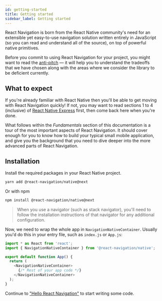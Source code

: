 ```yaml
---
id: getting-started
title: Getting started
sidebar_label: Getting started
---
```


React Navigation is born from the React Native community's need for an extensible yet easy-to-use navigation solution written entirely in JavaScript (so you can read and understand all of the source), on top of powerful native primitives.

Before you commit to using React Navigation for your project, you might want to read the [anti-pitch](pitch.md) &mdash; it will help you to understand the tradeoffs that we have chosen along with the areas where we consider the library to be deficient currently.

## What to expect

If you're already familiar with React Native then you'll be able to get moving with React Navigation quickly! If not, you may want to read sections 1 to 4 (inclusive) of [React Native Express](http://reactnativeexpress.com/) first, then come back here when you're done.

What follows within the _Fundamentals_ section of this documentation is a tour of the most important aspects of React Navigation. It should cover enough for you to know how to build your typical small mobile application, and give you the background that you need to dive deeper into the more advanced parts of React Navigation.

## Installation

Install the required packages in your React Native project.

```bash
yarn add @react-navigation/native@next
```

Or with npm

```sh
npm install @react-navigation/native@next
```

> When you use a navigator (such as stack navigator), you'll need to follow the installation instructions of that navigator for any additional configuration.

Now, we need to wrap the whole app in `NavigationNativeContainer`. Usually you'd do this in your entry file, such as `index.js` or `App.js`:

```js
import * as React from 'react';
import { NavigationNativeContainer } from '@react-navigation/native';

export default function App() {
  return (
    <NavigationNativeContainer>
      {/* Rest of your app code */}
    </NavigationNativeContainer>
  );
}
```

Continue to ["Hello React Navigation"](hello-react-navigation.md) to start writing some code.

